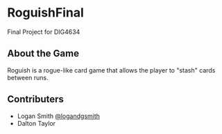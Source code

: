 # RoguishFinal
Final Project for DIG4634

## About the Game
Roguish is a rogue-like card game that allows the player to "stash" cards between runs.

## Contributers
* Logan Smith [@logandgsmith](https://github.com/logandgsmith)
* Dalton Taylor 

